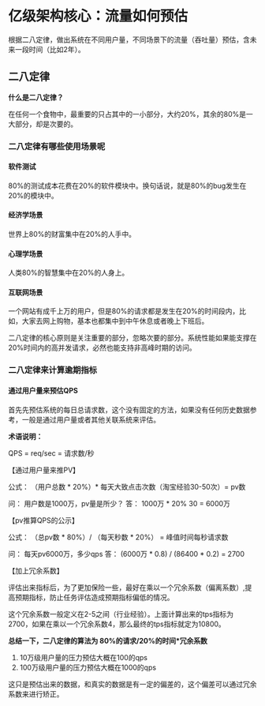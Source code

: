 # 亿级架构核心：流量如何预估

根据二八定律，做出系统在不同用户量，不同场景下的流量（吞吐量）预估，含未来一段时间（比如2年）。

## 二八定律

**什么是二八定律？**

在任何一个食物中，最重要的只占其中的一小部分，大约20%，其余的80%是一大部分，却是次要的。

### 二八定律有哪些使用场景呢

#### 软件测试

80%的测试成本花费在20%的软件模块中。换句话说，就是80%的bug发生在20%的模块中。

#### 经济学场景

世界上80%的财富集中在20%的人手中。

#### 心理学场景

人类80%的智慧集中在20%的人身上。

#### 互联网场景

一个网站有成千上万的用户，但是80%的请求都是发生在20%的时间段内，比如，大家去网上购物，基本也都集中到中午休息或者晚上下班后。

二八定律的核心原则是关注重要的部分，忽略次要的部分。系统性能如果能支撑在20%时间内的高并发请求，必然也能支持非高峰时期的访问。

### 二八定律来计算逾期指标

#### 通过用户量来预估QPS

首先先预估系统的每日总请求数，这个没有固定的方法，如果没有任何历史数据参考，一般是通过用户量或者其他关联系统来评估。

**术语说明：**

QPS = req/sec = 请求数/秒

【通过用户量来推PV】

公式： （用户总数 * 20%）* 每天大致点击次数（淘宝经验30-50次）= pv数

问： 用户数是1000万，pv量是所少？
答： 1000万 * 20% 30 = 6000万

【pv推算QPS的公示】

公式： （总pv数 * 80%）/ （每天秒数 * 20%） = 峰值时间每秒请求数

问： 每天pv6000万，多少qps
答： (6000万 * 0.8) / (86400 * 0.2) = 2700


【加上冗余系数】

评估出来指标后，为了更加保险一些，最好在乘以一个冗余系数（偏离系数）,提高预期指标，防止任务评估造成预期指标偏低的情况。


这个冗余系数一般定义在2-5之间（行业经验）。上面计算出来的tps指标为2700，如果在乘以一个冗余系数4，那么最终的tps指标就定为10800。

**总结一下，二八定律的算法为 80%的请求/20%的时间*冗余系数**


1. 10万级用户量的压力预估大概在100的qps
2. 100万级用户量的压力预估大概在1000的qps

这只是预估出来的数据，和真实的数据是有一定的偏差的，这个偏差可以通过冗余系数来进行矫正。




